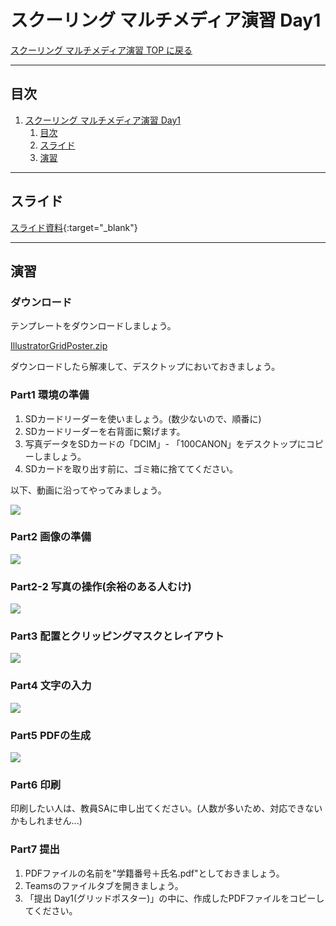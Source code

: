 # スクーリング マルチメディア演習 Day1

[スクーリング マルチメディア演習 TOP に戻る](./index.md)

---

## 目次

1. [スクーリング マルチメディア演習 Day1](#スクーリング-マルチメディア演習-day1)
   1. [目次](#目次)
   2. [スライド](#スライド)
   3. [演習](#演習)

---

## スライド

[スライド資料](./SMS_day1slide.pdf){:target="_blank"}

---
## 演習
### ダウンロード
テンプレートをダウンロードしましょう。

[IllustratorGridPoster.zip](src/IllustratorGridPoster.zip)

ダウンロードしたら解凍して、デスクトップにおいておきましょう。

### Part1 環境の準備
1. SDカードリーダーを使いましょう。(数少ないので、順番に)
2. SDカードリーダーを右背面に繋げます。
3. 写真データをSDカードの「DCIM」- 「100CANON」をデスクトップにコピーしましょう。
4. SDカードを取り出す前に、ゴミ箱に捨ててください。

以下、動画に沿ってやってみましょう。

[![](https://img.youtube.com/vi/lrjKPs1EH3Q/0.jpg)](https://www.youtube.com/watch?v=lrjKPs1EH3Q)

### Part2 画像の準備
[![](https://img.youtube.com/vi/AGxqpeX3OcE/0.jpg)](https://www.youtube.com/watch?v=AGxqpeX3OcE)

### Part2-2 写真の操作(余裕のある人むけ)
[![](https://img.youtube.com/vi/qIZwmtVqenY/0.jpg)](https://www.youtube.com/watch?v=qIZwmtVqenY)

### Part3 配置とクリッピングマスクとレイアウト
[![](https://img.youtube.com/vi/_0quQB5dDtQ/0.jpg)](https://www.youtube.com/watch?v=_0quQB5dDtQ)

### Part4 文字の入力
[![](https://img.youtube.com/vi/qtHH3LLQtV0/0.jpg)](https://www.youtube.com/watch?v=qtHH3LLQtV0)
 
### Part5 PDFの生成
[![](https://img.youtube.com/vi/UTZy6SbEUlc/0.jpg)](https://www.youtube.com/watch?v=UTZy6SbEUlc)

### Part6 印刷
印刷したい人は、教員SAに申し出てください。(人数が多いため、対応できないかもしれません...)

### Part7 提出
1. PDFファイルの名前を"学籍番号＋氏名.pdf"としておきましょう。
2. Teamsのファイルタブを開きましょう。
3. 「提出 Day1(グリッドポスター)」の中に、作成したPDFファイルをコピーしてください。